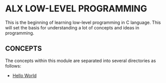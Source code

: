 # ALX LOW-LEVEL PROGRAMMING

This is the beginning of learning low-level programming in C language. This will set the basis for understanding a lot of concepts and ideas in programming.

## CONCEPTS

The concepts within this module are separated into several directories as follows:

- [Hello World](https://github.com/Pherizee/alx-low_level_programming/tree/main/0x00-hello_world)
